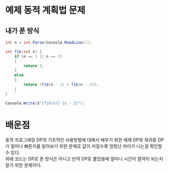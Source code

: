 # 예제 동적 계획법 문제

## 내가 푼 방식
``` cs
int n = int.Parse(Console.ReadLine());

int fib(int n) {
    if (n == 1 || n == 2)
    {
        return 1;
    }
    else 
    {
        return (fib(n - 1) + fib(n - 2));
    }
}

Console.Write($"{fib(n)} {n - 2}");
```

# 배운점
동적 프로그래밍 DP의 기초적인 사용방법에 대해서 배우기 위한 예제 DP와 재귀중 DP가 얼마나 빠른지를 알아보기 위한 문제로 값이 커질수록 엄청난 차이가 나는걸 확인할수 있다.  
위에 코드는 DP로 푼 방식은 아니고 만약 DP로 풀었을때 얼마나 시간이 절약이 되는지 알기 위한 문제이다.  




